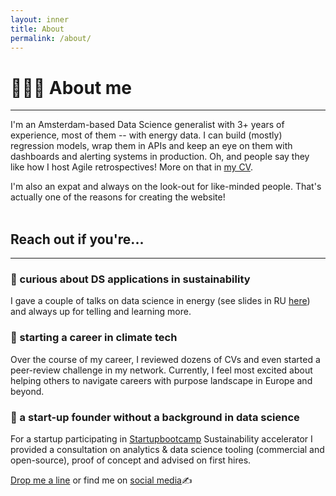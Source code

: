 ```yaml
---
layout: inner
title: About
permalink: /about/
---
```


# 👩🏼‍💻 About me
------

I'm an Amsterdam-based Data Science generalist with 3+ years of experience, most of them -- with energy data. I can build (mostly) regression models, wrap them in APIs and keep an eye on them with dashboards and alerting systems in production. Oh, and people say they like how I host Agile retrospectives! More on that in [my CV](https://drive.google.com/file/d/1T88RRdcNETQaabx0acSyTFKOb7vpOsYi/view?usp=sharing).

I'm also an expat and always on the look-out for like-minded people. That's actually one of the reasons for creating the website!
<br/><br/>

## Reach out if you're...
------

### 📍 curious about DS applications in sustainability

I gave a couple of talks on data science in energy (see slides in RU [here](https://docs.google.com/presentation/d/1jlVBsspsxgcqi3wwRTbtgHURBg7FLHuXOfv5dxxZnDE/edit?usp=sharing)) and always up for telling and learning more.



### 📍 starting a career in climate tech

Over the course of my career, I reviewed dozens of CVs and even started a peer-review challenge in my network. Currently, I feel most excited about helping others to navigate careers with purpose landscape in Europe and beyond.



### 📍 a start-up founder without a background in data science

For a startup participating in [Startupbootcamp](https://www.startupbootcamp.org/) Sustainability accelerator I provided a consultation on analytics & data science tooling (commercial and open-source), proof of concept and advised on first hires. 
<br/>

[Drop me a line](mailto:anastasiia.d.kulakova@gmail.com) or find me on [social media](/)✍️
